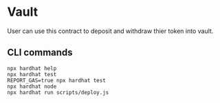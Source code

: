 # Vault

User can use this contract to deposit and withdraw thier token into vault.

## CLI commands

```shell
npx hardhat help
npx hardhat test
REPORT_GAS=true npx hardhat test
npx hardhat node
npx hardhat run scripts/deploy.js
```
